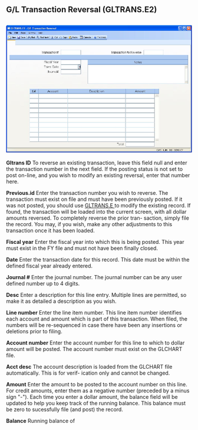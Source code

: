##  G/L Transaction Reversal (GLTRANS.E2)

<PageHeader />

##

![](./GLTRANS-E2-1.jpg)

**Gltrans ID** To reverse an existing transaction, leave this field null and
enter the transaction number in the next field. If the posting status is not
set to post on-line, and you wish to modify an existing reversal, enter that
number here.  
  
**Previous.id** Enter the transaction number you wish to reverse. The transaction must exist on file and must have been previously posted. If it was not posted, you should use [ GLTRANS.E ](../../../../../rover/AP-OVERVIEW/AP-ENTRY/ACCT-CONTROL/ACCT-CONTROL-1/ar-e/AR-E-1/CASH-E/recon-e/RECON-E-4/GLTRANS-E) to modify the existing record. If found, the transaction will be loaded into the current screen, with all dollar amounts reversed. To completely reverse the prior tran- saction, simply file the record. You may, if you wish, make any other adjustments to this transaction once it has been loaded.   
  
**Fiscal year** Enter the fiscal year into which this is being posted. This
year must exist in the FY file and must not have been finally closed.  
  
**Date** Enter the transaction date for this record. This date must be within
the defined fiscal year already entered.  
  
**Journal #** Enter the journal number. The journal number can be any user
defined number up to 4 digits.  
  
**Desc** Enter a description for this line entry. Multiple lines are
permitted, so make it as detailed a description as you wish.  
  
**Line number** Enter the line item number. This line item number identifies
each account and amount which is part of this transaction. When filed, the
numbers will be re-sequenced in case there have been any insertions or
deletions prior to filing.  
  
**Account number** Enter the account number for this line to which to dollar
amount will be posted. The account number must exist on the GLCHART file.  
  
**Acct desc** The account description is loaded from the GLCHART file
automatically. This is for verif- ication only and cannot be changed.  
  
**Amount** Enter the amount to be posted to the account number on this line.
For credit amounts, enter them as a negative number (preceded by a minus sign
"-"). Each time you enter a dollar amount, the balance field will be updated
to help you keep track of the running balance. This balance must be zero to
sucessfully file (and post) the record.  
  
**Balance** Running balance of  
  
  
<badge text= "Version 8.10.57" vertical="middle" />

<PageFooter />